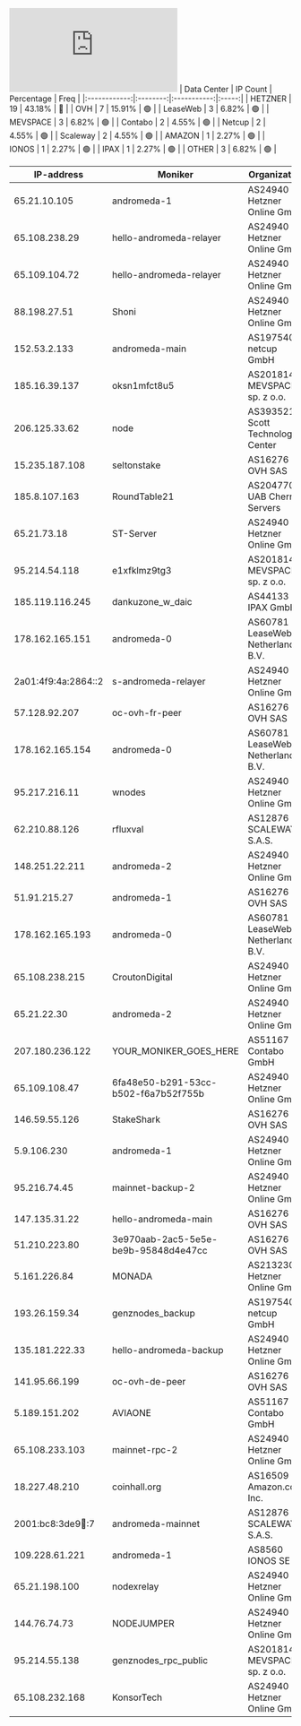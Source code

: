 ![Diagramm](https://github.com/obajay/StateSync-snapshots/blob/main/Projects/AndromedaProtocol/1/README.md)
| Data Center | IP Count | Percentage | Freq |
|:------------:|:--------:|:-----------:|:-----:|
| HETZNER | 19 | 43.18% | 🔴 |
| OVH | 7 | 15.91% | 🟢 |
| LeaseWeb | 3 | 6.82% | 🟢 |
| MEVSPACE | 3 | 6.82% | 🟢 |
| Contabo | 2 | 4.55% | 🟢 |
| Netcup | 2 | 4.55% | 🟢 |
| Scaleway | 2 | 4.55% | 🟢 |
| AMAZON | 1 | 2.27% | 🟢 |
| IONOS | 1 | 2.27% | 🟢 |
| IPAX | 1 | 2.27% | 🟢 |
| OTHER | 3 | 6.82% | 🟢 |

<!-- START_TABLE -->
| IP-address | Moniker | Organization | Country | City |
|-------------|---------|---------------|---------|------|
| 65.21.10.105 | andromeda-1 | AS24940 Hetzner Online GmbH | ![image](https://raw.githubusercontent.com/obajay/FlagKit/master/Assets/SVG/FI.svg) FI | Helsinki |
| 65.108.238.29 | hello-andromeda-relayer | AS24940 Hetzner Online GmbH | ![image](https://raw.githubusercontent.com/obajay/FlagKit/master/Assets/SVG/FI.svg) FI | Helsinki |
| 65.109.104.72 | hello-andromeda-relayer | AS24940 Hetzner Online GmbH | ![image](https://raw.githubusercontent.com/obajay/FlagKit/master/Assets/SVG/FI.svg) FI | Helsinki |
| 88.198.27.51 | Shoni | AS24940 Hetzner Online GmbH | ![image](https://raw.githubusercontent.com/madebybowtie/FlagKit/master/Assets/SVG/DE.svg) DE | Falkenstein |
| 152.53.2.133 | andromeda-main | AS197540 netcup GmbH | ![image](https://raw.githubusercontent.com/obajay/FlagKit/master/Assets/SVG/AT.svg) AT | Vienna |
| 185.16.39.137 | oksn1mfct8u5 | AS201814 MEVSPACE sp. z o.o. | ![image](https://raw.githubusercontent.com/obajay/FlagKit/master/Assets/SVG/PL.svg) PL | Warsaw |
| 206.125.33.62 | node | AS393521 Scott Technology Center | ![image](https://raw.githubusercontent.com/obajay/FlagKit/master/Assets/SVG/US.svg) US | Omaha |
| 15.235.187.108 | seltonstake | AS16276 OVH SAS | ![image](https://raw.githubusercontent.com/obajay/FlagKit/master/Assets/SVG/SG.svg) SG | Singapore |
| 185.8.107.163 | RoundTable21 | AS204770 UAB Cherry Servers | ![image](https://raw.githubusercontent.com/obajay/FlagKit/master/Assets/SVG/US.svg) US | Chicago |
| 65.21.73.18 | ST-Server | AS24940 Hetzner Online GmbH | ![image](https://raw.githubusercontent.com/obajay/FlagKit/master/Assets/SVG/FI.svg) FI | Helsinki |
| 95.214.54.118 | e1xfklmz9tg3 | AS201814 MEVSPACE sp. z o.o. | ![image](https://raw.githubusercontent.com/obajay/FlagKit/master/Assets/SVG/PL.svg) PL | Warsaw |
| 185.119.116.245 | dankuzone_w_daic | AS44133 IPAX GmbH | ![image](https://raw.githubusercontent.com/obajay/FlagKit/master/Assets/SVG/AT.svg) AT | Vienna |
| 178.162.165.151 | andromeda-0 | AS60781 LeaseWeb Netherlands B.V. | ![image](https://raw.githubusercontent.com/obajay/FlagKit/master/Assets/SVG/NL.svg) NL | Amsterdam |
| 2a01:4f9:4a:2864::2 | s-andromeda-relayer | AS24940 Hetzner Online GmbH | ![image](https://raw.githubusercontent.com/obajay/FlagKit/master/Assets/SVG/FI.svg) FI | Helsinki |
| 57.128.92.207 | oc-ovh-fr-peer | AS16276 OVH SAS | ![image](https://raw.githubusercontent.com/obajay/FlagKit/master/Assets/SVG/FR.svg) FR | Lille |
| 178.162.165.154 | andromeda-0 | AS60781 LeaseWeb Netherlands B.V. | ![image](https://raw.githubusercontent.com/obajay/FlagKit/master/Assets/SVG/NL.svg) NL | Amsterdam |
| 95.217.216.11 | wnodes | AS24940 Hetzner Online GmbH | ![image](https://raw.githubusercontent.com/obajay/FlagKit/master/Assets/SVG/FI.svg) FI | Helsinki |
| 62.210.88.126 | rfluxval | AS12876 SCALEWAY S.A.S. | ![image](https://raw.githubusercontent.com/obajay/FlagKit/master/Assets/SVG/FR.svg) FR | Paris |
| 148.251.22.211 | andromeda-2 | AS24940 Hetzner Online GmbH | ![image](https://raw.githubusercontent.com/madebybowtie/FlagKit/master/Assets/SVG/DE.svg) DE | Falkenstein |
| 51.91.215.27 | andromeda-1 | AS16276 OVH SAS | ![image](https://raw.githubusercontent.com/obajay/FlagKit/master/Assets/SVG/FR.svg) FR | Lille |
| 178.162.165.193 | andromeda-0 | AS60781 LeaseWeb Netherlands B.V. | ![image](https://raw.githubusercontent.com/obajay/FlagKit/master/Assets/SVG/NL.svg) NL | Diemen |
| 65.108.238.215 | CroutonDigital | AS24940 Hetzner Online GmbH | ![image](https://raw.githubusercontent.com/obajay/FlagKit/master/Assets/SVG/FI.svg) FI | Helsinki |
| 65.21.22.30 | andromeda-2 | AS24940 Hetzner Online GmbH | ![image](https://raw.githubusercontent.com/obajay/FlagKit/master/Assets/SVG/FI.svg) FI | Helsinki |
| 207.180.236.122 | YOUR_MONIKER_GOES_HERE | AS51167 Contabo GmbH | ![image](https://raw.githubusercontent.com/madebybowtie/FlagKit/master/Assets/SVG/DE.svg) DE | Frankfurt am Main |
| 65.109.108.47 | 6fa48e50-b291-53cc-b502-f6a7b52f755b | AS24940 Hetzner Online GmbH | ![image](https://raw.githubusercontent.com/obajay/FlagKit/master/Assets/SVG/FI.svg) FI | Helsinki |
| 146.59.55.126 | StakeShark | AS16276 OVH SAS | ![image](https://raw.githubusercontent.com/obajay/FlagKit/master/Assets/SVG/PL.svg) PL | Warsaw |
| 5.9.106.230 | andromeda-1 | AS24940 Hetzner Online GmbH | ![image](https://raw.githubusercontent.com/madebybowtie/FlagKit/master/Assets/SVG/DE.svg) DE | Falkenstein |
| 95.216.74.45 | mainnet-backup-2 | AS24940 Hetzner Online GmbH | ![image](https://raw.githubusercontent.com/obajay/FlagKit/master/Assets/SVG/FI.svg) FI | Helsinki |
| 147.135.31.22 | hello-andromeda-main | AS16276 OVH SAS | ![image](https://raw.githubusercontent.com/obajay/FlagKit/master/Assets/SVG/US.svg) US | Ashburn |
| 51.210.223.80 | 3e970aab-2ac5-5e5e-be9b-95848d4e47cc | AS16276 OVH SAS | ![image](https://raw.githubusercontent.com/obajay/FlagKit/master/Assets/SVG/FR.svg) FR | Lille |
| 5.161.226.84 | MONADA | AS213230 Hetzner Online GmbH | ![image](https://raw.githubusercontent.com/obajay/FlagKit/master/Assets/SVG/US.svg) US | Ashburn |
| 193.26.159.34 | genznodes_backup | AS197540 netcup GmbH | ![image](https://raw.githubusercontent.com/madebybowtie/FlagKit/master/Assets/SVG/DE.svg) DE | Nürnberg |
| 135.181.222.33 | hello-andromeda-backup | AS24940 Hetzner Online GmbH | ![image](https://raw.githubusercontent.com/obajay/FlagKit/master/Assets/SVG/FI.svg) FI | Tuusula |
| 141.95.66.199 | oc-ovh-de-peer | AS16276 OVH SAS | ![image](https://raw.githubusercontent.com/madebybowtie/FlagKit/master/Assets/SVG/DE.svg) DE | Frankfurt am Main |
| 5.189.151.202 | AVIAONE | AS51167 Contabo GmbH | ![image](https://raw.githubusercontent.com/madebybowtie/FlagKit/master/Assets/SVG/DE.svg) DE | Nürnberg |
| 65.108.233.103 | mainnet-rpc-2 | AS24940 Hetzner Online GmbH | ![image](https://raw.githubusercontent.com/obajay/FlagKit/master/Assets/SVG/FI.svg) FI | Helsinki |
| 18.227.48.210 | coinhall.org | AS16509 Amazon.com, Inc. | ![image](https://raw.githubusercontent.com/obajay/FlagKit/master/Assets/SVG/US.svg) US | Columbus |
| 2001:bc8:3de9:100::7 | andromeda-mainnet | AS12876 SCALEWAY S.A.S. | ![image](https://raw.githubusercontent.com/obajay/FlagKit/master/Assets/SVG/FR.svg) FR | Paris |
| 109.228.61.221 | andromeda-1 | AS8560 IONOS SE | ![image](https://raw.githubusercontent.com/obajay/FlagKit/master/Assets/SVG/GB.svg) GB | Sheffield |
| 65.21.198.100 | nodexrelay | AS24940 Hetzner Online GmbH | ![image](https://raw.githubusercontent.com/obajay/FlagKit/master/Assets/SVG/FI.svg) FI | Helsinki |
| 144.76.74.73 | NODEJUMPER | AS24940 Hetzner Online GmbH | ![image](https://raw.githubusercontent.com/madebybowtie/FlagKit/master/Assets/SVG/DE.svg) DE | Falkenstein |
| 95.214.55.138 | genznodes_rpc_public | AS201814 MEVSPACE sp. z o.o. | ![image](https://raw.githubusercontent.com/obajay/FlagKit/master/Assets/SVG/PL.svg) PL | Warsaw |
| 65.108.232.168 | KonsorTech | AS24940 Hetzner Online GmbH | ![image](https://raw.githubusercontent.com/obajay/FlagKit/master/Assets/SVG/FI.svg) FI | Helsinki |

<!-- END_TABLE -->